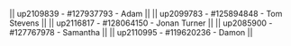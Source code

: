 || up2109839 - #127937793 - Adam ||
|| up2099783 - #125894848 - Tom Stevens ||
|| up2116817 - #128064150 - Jonan Turner ||
|| up2085900 - #127767978 - Samantha ||
|| up2110995 - #119620236 - Damon ||
